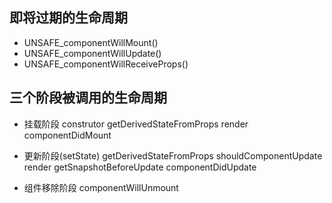 ## 即将过期的生命周期

- UNSAFE_componentWillMount()
- UNSAFE_componentWillUpdate()
- UNSAFE_componentWillReceiveProps()

## 三个阶段被调用的生命周期

- 挂载阶段
construtor
getDerivedStateFromProps
render
componentDidMount

- 更新阶段(setState)
getDerivedStateFromProps
shouldComponentUpdate
render
getSnapshotBeforeUpdate
componentDidUpdate

- 组件移除阶段
componentWillUnmount
